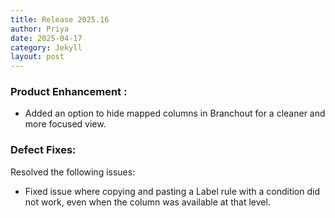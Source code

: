 ```yaml
---
title: Release 2025.16
author: Priya
date: 2025-04-17
category: Jekyll
layout: post
---
```

### Product Enhancement :
* Added an option to hide mapped columns in Branchout for a cleaner and more focused view.

### Defect Fixes:
Resolved the following issues:
* Fixed issue where copying and pasting a Label rule with a condition did not work, even when the column was available at that level.
